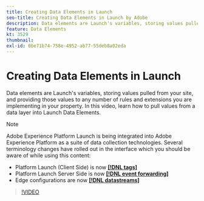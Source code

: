 ```yaml
---
title: Creating Data Elements in Launch
seo-title: Creating Data Elements in Launch by Adobe
description: Data elements are Launch's variables, storing values pulled from your site, and providing those values to any number of rules and extensions you are implementing in your property. In this video, learn how to pull values from a data layer into Launch Data Elements. 
feature: Data Elements
kt: 3529
thumbnail:
exl-id: 0be71b74-758e-4952-ab77-55deb8a02eda
---
```

# Creating Data Elements in Launch

Data elements are Launch's variables, storing values pulled from your site, and providing those values to any number of rules and extensions you are implementing in your property. In this video, learn how to pull values from a data layer into Launch Data Elements.

>[!NOTE]
>
>Adobe Experience Platform Launch is being integrated into Adobe Experience Platform as a suite of data collection technologies. Several terminology changes have rolled out in the interface which you should be aware of while using this content:
> * Platform Launch (Client Side) is now **[[!DNL tags]](https://experienceleague.adobe.com/docs/launch/using/home.html)** 
> * Platform Launch Server Side is now **[[!DNL event forwarding]](https://experienceleague.adobe.com/docs/launch/using/server-side-info/server-side-overview.html)** 
> * Edge configurations  are now **[[!DNL datastreams]](https://experienceleague.adobe.com/docs/experience-platform/edge/fundamentals/datastreams.html)**

>[!VIDEO](https://video.tv.adobe.com/v/28733/?quality=12&learn=on)
